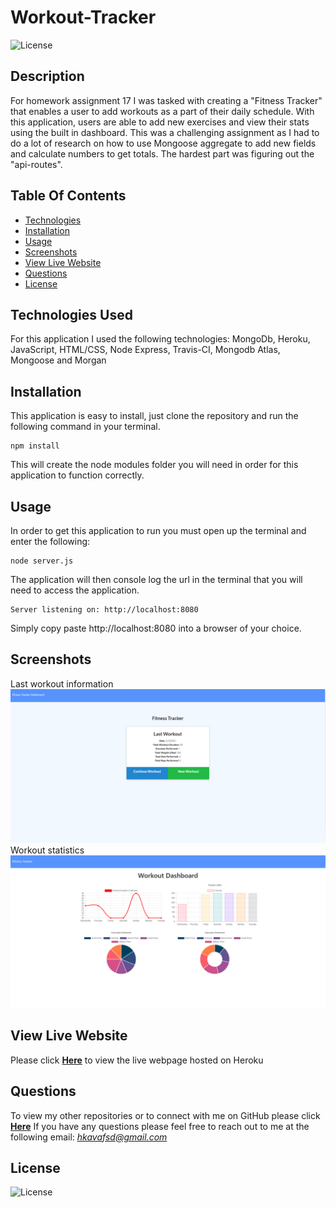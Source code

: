 # Workout-Tracker
![License](https://img.shields.io/badge/License%3A-MIT-darkgreen.svg)

## Description
For homework assignment 17 I was tasked with creating a "Fitness Tracker" that enables a user to add workouts as a  part of their daily schedule. With this application, users are able to add new exercises and view their stats using the built in dashboard. This was a challenging assignment as I had to do a lot of research on how to use Mongoose aggregate to add new fields and calculate numbers to get totals. The hardest part was figuring out the "api-routes". 

## Table Of Contents
- [Technologies](#Technologies-Used)
- [Installation](#Installation)
- [Usage](#Usage)
- [Screenshots](#Screenshots)
- [View Live Website](#View-Live-Website)
- [Questions](#Questions)
- [License](#License)

## Technologies Used
For this application I used the following technologies: MongoDb, Heroku, JavaScript, HTML/CSS, Node Express, Travis-CI, Mongodb Atlas, Mongoose and Morgan

## Installation
This application is easy to install, just clone the repository and run the following command in your terminal. 

```
npm install
```

This will create the node modules folder you will need in order for this application to function correctly.

## Usage
In order to get this application to run you must open up the terminal and enter the following:

```
node server.js
```
The application will then console log the url in the terminal that you will need to access the application. 

```
Server listening on: http://localhost:8080
```

Simply copy paste http://localhost:8080 into a browser of your choice.

## Screenshots
Last workout information
![](public/images/Screenshot2.PNG)
Workout statistics 
![](public/images/Screenshot1.PNG)

## View Live Website  
Please click **[Here](https://infinite-forest-17979.herokuapp.com/)** to view the live webpage hosted on Heroku


## Questions
To view my other repositories or to connect with me on GitHub please click **[Here](https://github.com/HustinKava/)**
If you have any questions please feel free to reach out to me at the following email: *hkavafsd@gmail.com*

## License
![License](https://img.shields.io/badge/License%3A-MIT-darkgreen.svg)
